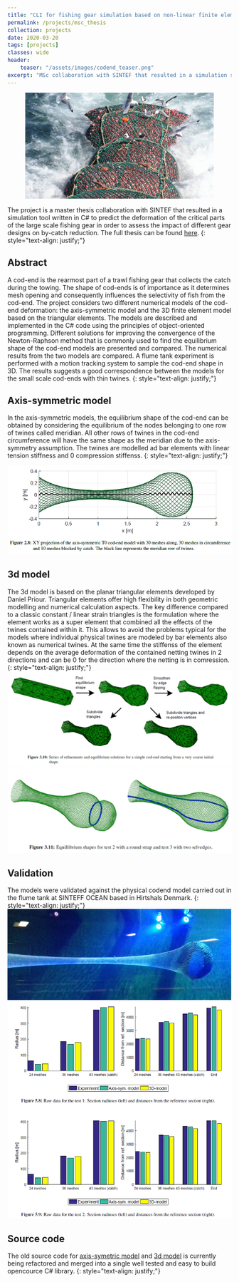 ```yaml
---
title: "CLI for fishing gear simulation based on non-linear finite element method"
permalink: /projects/msc_thesis
collection: projects
date: 2020-03-20
tags: [projects]
classes: wide
header:
    teaser: "/assets/images/codend_teaser.png"
excerpt: "MSc collaboration with SINTEF that resulted in a simulation software in C# to predict the deformation of the critical parts of the large scale fishing gear in order to assess the impact of different gear designs on by-catch reduction."
---
```


<figure>
  <img src="/assets/images/codend_teaser.png" alt="this is a placeholder image">
</figure>

The project is a master thesis collaboration with SINTEF that resulted in a simulation tool written in C# to predict the deformation of the critical parts of the large scale fishing gear in order to assess the impact of different gear designs on by-catch reduction. The full thesis can be found [here](https://projekter.aau.dk/projekter/en/studentthesis/implementation-and-comparison-of-two-numerical-models-for-trawl-codends(7c4900a9-f83e-4f61-818b-2c271252cab1).html).
{: style="text-align: justify;"}

## Abstract
A cod-end is the rearmost part of a trawl fishing gear that
collects the catch during the towing. The shape of cod-ends
is of importance as it determines mesh opening and consequently influences the selectivity of fish from the cod-end. The project considers two different numerical models of
the cod-end deformation: the axis-symmetric model and
the 3D finite element model based on the triangular elements. The models are described and implemented in the
C# code using the principles of object-oriented programming. Different solutions for improving the convergence of
the Newton-Raphson method that is commonly used to find
the equilibrium shape of the cod-end models are presented
and compared. The numerical results from the two models
are compared. A flume tank experiment is performed with
a motion tracking system to sample the cod-end shape in
3D. The results suggests a good correspondence between the
models for the small scale cod-ends with thin twines.
{: style="text-align: justify;"}

## Axis-symmetric model
In the axis-symmetric models, the equilibrium shape of the cod-end can be obtained by considering the
equilibrium of the nodes belonging to one row of twines called meridian. All other rows of twines in the cod-end circumference will have the same shape as the meridian due to the
axis-symmetry assumption. The twines are modelled ad bar elements with linear tension stiffness and 0 compression stiffenss. {: style="text-align: justify;"}

![a](../assets/project2/aximodel.PNG)

## 3d model
The 3d model is based on the planar triangular
elements developed by Daniel Priour. Triangular elements offer high flexibility in both geometric modelling
and numerical calculation aspects. The key difference compared to a classic constant / linear strain triangles is the formulation where the element works as a super element that combined all the effects of the twines contained within it. This allows to avoid the problems typical for the models where individual physical twines are modeled by
bar elements also known as numerical twines. At the same time the stiffenss of the element depends on the average deformation of the contained netting twines in 2 directions and can be 0 for the direction where the netting is in comression.
{: style="text-align: justify;"}
![b](../assets/project2/3dmodel_mesh.PNG)
![c](../assets/project2/3dmodel.PNG)

## Validation
The models were validated against the physical codend model carried out in the flume tank at SINTEFF OCEAN based in Hirtshals Denmark.
{: style="text-align: justify;"}
![d](../assets/project2/experiment.PNG)
![e](../assets/project2/comparison.PNG)

## Source code
The old source code for [axis-symetric model](https://github.com/mihsamusev/AxiCodend) and [3d model](https://github.com/mihsamusev/CodendOOP) is currently being refactored and merged into a single well tested and easy to build opencource C# library.
{: style="text-align: justify;"}
